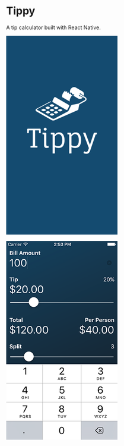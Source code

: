 # Tippy

A tip calculator built with React Native.


![Tippy Launch Screen](launch-screen.png?raw=true "Tippy Launch Screen")

![Tippy Screenshot](screenshot.png?raw=true "Tippy Screenshot")
